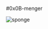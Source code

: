 #0x0B-menger

![sponge](https://user-images.githubusercontent.com/85587286/201231728-abdca158-777c-4601-92a3-6a1bce125342.jpeg)
